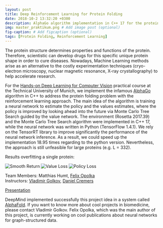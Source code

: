 ```yaml
---
layout: post
title: Deep Reinforcement Learning for Protein Folding
date: 2018-10-2 13:32:20 +0300
description: AlphaGo algorithm implementation in C++ 17 for the protein folding problem. # Add post description (optional)
img: master_praktikum.png # Add image post (optional)
fig-caption: # Add figcaption (optional)
tags: [Protein Folding, Reinforcement Learning]
---
```


The protein structure determines properties and functions of the protein. Therefore, scientistic can develop drugs for this specific unique protein shape in order to cure diseases. Nowadays, Machine Learning methods arise as an alternative to the costly experimentation techniques (cryo-electron microscopy, nuclear magnetic resonance, X-ray crystallography) to help accelerate research.

For the [Hands-on Deep Learning for Computer Vision](https://www.in.tum.de/cg/teaching/winter-term-1718/3d-scanning-motion-capture/) practical course at the Technical University of Munich, we implement the infamous [AlphaGo](https://www.nature.com/articles/nature16961) algorithm in C++ to address the protein folding problem with the reinforcement learning approach. The main idea of the algorithm is training a neural network to estimate the policy and the values estimates, where the policy is improved by looking ahead into the future via Monte Carlo Tree Search guided by the value network. The environment (Rosetta 2017.39) and the Monte Carlo Tree Search algorithm were implemented in C++ 17, while the neural network was written in Python (TensorFlow 1.4.1). We rely on the TensorRT library to improve significantly the performance of the neural network inference. As a result, we could speed up the implementation 18.95 times regarding to the python version. Nevertheless, the approach is still unfeasible for large proteins (e.g. L = 332).

Results overfitting a single protein:

![Smooth Return]({{site.baseurl}}/assets/img/smooth_return.png)
![Value Loss]({{site.baseurl}}/assets/img/value_loss.png)
![Policy Loss]({{site.baseurl}}/assets/img/policy_loss.png)

Team Members: Matthias Humt, [Felix Opolka](https://felixopolka.me/)  
Instructors: [Vladimir Golkov](https://vision.in.tum.de/members/golkov), [Daniel Cremers](https://vision.in.tum.de/members/cremers)

[Presentation](https://drive.google.com/file/d/1MO6883uBrZXU8mwp9gbQin5ssAZYthNi/view?usp=sharing)

DeepMind implemented successfully this project idea in a system called [AlphaFold](https://deepmind.com/blog/article/AlphaFold-Using-AI-for-scientific-discovery). If you want to know more about cool projects in biomedicine, please contact Vladimir Golkov. Felix Opolka, which was the main author of this project, is currently working on cool publications about neural networks for graph-structured data.

